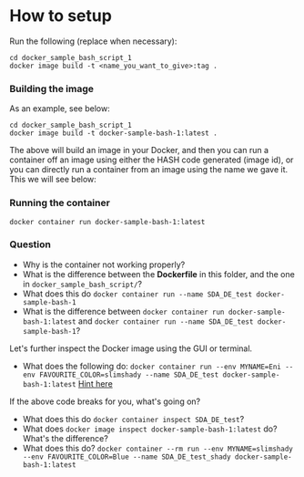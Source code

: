 # How to setup

Run the following (replace when necessary):

```shell
cd docker_sample_bash_script_1
docker image build -t <name_you_want_to_give>:tag .
```

### Building the image

As an example, see below:

```shell
cd docker_sample_bash_script_1
docker image build -t docker-sample-bash-1:latest .
```

The above will build an image in your Docker, and then you can run a container off an image using either the HASH code generated (image id), or you can directly run a container from an image using the name we gave it. This we will see below:

### Running the container

```shell
docker container run docker-sample-bash-1:latest
```

### Question

- Why is the container not working properly?  <!-- Let's do some investigations. -->
- What is the difference between the **Dockerfile** in this folder, and the one in `docker_sample_bash_script/`?
- What does this do `docker container run --name SDA_DE_test docker-sample-bash-1`
- What is the difference between `docker container run docker-sample-bash-1:latest` and `docker container run --name SDA_DE_test docker-sample-bash-1`?

Let's further inspect the Docker image using the GUI or terminal.

- What does the following do:
`docker container run --env MYNAME=Eni --env FAVOURITE_COLOR=slimshady --name SDA_DE_test docker-sample-bash-1:latest`
[Hint here](https://docs.docker.com/reference/cli/docker/container/run/#env)

If the above code breaks for you, what's going on?

- What does this do `docker container inspect SDA_DE_test`?
- What does `docker image inspect docker-sample-bash-1:latest` do? What's the difference?
- What does this do? `docker container --rm run --env MYNAME=slimshady --env FAVOURITE_COLOR=Blue --name SDA_DE_test_shady docker-sample-bash-1:latest`
